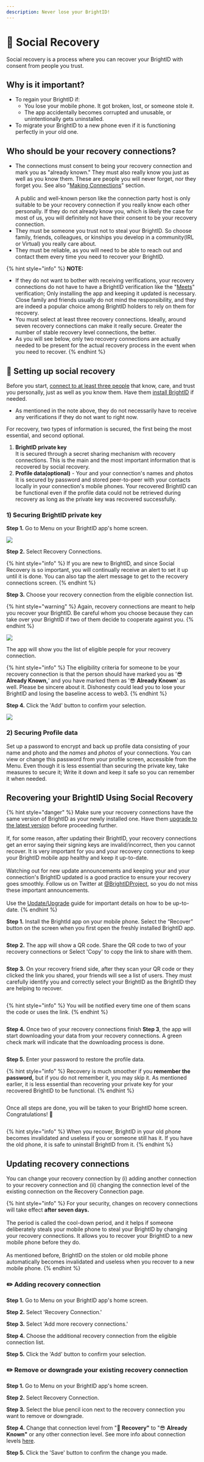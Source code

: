```yaml
---
description: Never lose your BrightID!
---
```


# 👯 Social Recovery

Social recovery is a process where you can recover your BrightID with consent from people you trust.

## **Why is it important?**

* To regain your BrightID if:
  * You lose your mobile phone. It got broken, lost, or someone stole it.
  * The app accidentally becomes corrupted and unusable, or unintentionally gets uninstalled.
* To migrate your BrightID to a new phone even if it is functioning perfectly in your old one.

## **Who should be your recovery connections?**

* The connections must consent to being your recovery connection and mark you as "already known." They must also really know you just as well as you know them. These are people you will never forget, nor they forget you. See also "[Making Connections](../../verifications/making-connections/)" section.\
  \
  A public and well-known person like the connection party host is only suitable to be your recovery connection if you really know each other personally. If they do not already know you, which is likely the case for most of us, you will definitely not have their consent to be your recovery connection.
* They must be someone you trust not to steal your BrightID. So choose family, friends, colleagues, or kinships you develop in a community(IRL or Virtual) you really care about.
* They must be reliable, as you will need to be able to reach out and contact them every time you need to recover your BrightID.

{% hint style="info" %}
**NOTE:**

* If they do not want to bother with receiving verifications, your recovery connections do not have to have a BrightID verification like the "[Meets](../../verifications/meets-verification/)" verification; Only installing the app and keeping it updated is necessary. Close family and friends usually do not mind the responsibility, and they are indeed a popular choice among BrightID holders to rely on them for recovery.
* You must select at least three recovery connections. Ideally, around seven recovery connections can make it really secure. Greater the number of stable recovery level connections, the better.
* As you will see below, only two recovery connections are actually needed to be present for the actual recovery process in the event when you need to recover.
{% endhint %}

## 🔐 Setting up social recovery

Before you start, [connect to at least three people](../../verifications/making-connections/) that know, care, and trust you personally, just as well as you know them. Have them [install BrightID](../) if needed.

* As mentioned in the note above, they do not necessarily have to receive any verifications if they do not want to right now.

For recovery, two types of information is secured, the first being the most essential, and second optional.

1. **BrightID private key**\
   It is secured through a secret sharing mechanism with recovery connections. This is the main and the most important information that is recovered by social recovery.
2. **Profile data(optional)** - Your and your connection's names and photos\
   It is secured by password and stored peer-to-peer with your contacts locally in your connection's mobile phones. Your recovered BrightID can be functional even if the profile data could not be retrieved during recovery as long as the private key was recovered successfully.

### 1) Securing BrightID private key

**Step 1.** Go to Menu on your BrightID app's home screen.&#x20;

![](<../../.gitbook/assets/Social Recovery\_S1 (1).png>)

**Step 2.** Select Recovery Connections.

{% hint style="info" %}
If you are new to BrightID, and since Social Recovery is so important, you will continually receive an alert to set it up until it is done. You can also tap the alert message to get to the recovery connections screen.
{% endhint %}

**Step 3.** Choose your recovery connection from the eligible connection list.&#x20;

{% hint style="warning" %}
Again, recovery connections are meant to help you recover your BrightID. Be careful whom you choose because they can take over your BrightID if two of them decide to cooperate against you.
{% endhint %}

![](<../../.gitbook/assets/Social Recovery\_S3 (1).png>)

The app will show you the list of eligible people for your recovery connection.&#x20;

{% hint style="info" %}
The eligibility criteria for someone to be your recovery connection is that the person should have marked you as '😎 **Already Known,**' and you have marked them as '😎 **Already Known**' as well. Please be sincere about it. Dishonesty could lead you to lose your BrightID and losing the baseline access to web3.
{% endhint %}

**Step 4.** Click the 'Add' button to confirm your selection.

![](<../../.gitbook/assets/Social Recovery\_S4.png>)

### 2) Securing Profile data

Set up a password to encrypt and back up profile data consisting of your name and photo and the _names_ and _photos_ of your connections. You can view or change this password from your profile screen, accessible from the Menu. Even though it is less essential than securing the private key, take measures to secure it; Write it down and keep it safe so you can remember it when needed.

## Recovering your BrightID Using Social Recovery

{% hint style="danger" %}
Make sure your recovery connections have the same version of BrightID as your newly installed one. Have them [upgrade to the latest version](../update-upgrade.md) before proceeding further.\
\
If, for some reason, after updating their BrightID, your recovery connections get an error saying their signing keys are invalid/incorrect, then you cannot recover. It is very important for you and your recovery connections to keep your BrightID mobile app healthy and keep it up-to-date.\
\
Watching out for new update announcements and keeping your and your connection's BrightID updated is a good practice to ensure your recovery goes smoothly. Follow us on Twitter at [@BrightIDProject](https://twitter.com/BrightIDProject), so you do not miss these important announcements.\
\
Use the [Update/Upgrade](../update-upgrade.md) guide for important details on how to be up-to-date.
{% endhint %}

**Step 1.** Install the BrightId app on your mobile phone. Select the “Recover” button on the screen when you first open the freshly installed BrightID app.

<figure><img src="../../.gitbook/assets/Recovery w SR_S1.png" alt=""><figcaption></figcaption></figure>

**Step 2.** The app will show a QR code. Share the QR code to two of your recovery connections or Select 'Copy' to copy the link to share with them.&#x20;

<figure><img src="../../.gitbook/assets/Recovery w SR_S2 (2).png" alt=""><figcaption></figcaption></figure>

**Step 3.** On your recovery friend side, after they scan your QR code or they clicked the link you shared, your friends will see a list of users. They must carefully identify you and correctly select your BrightID as the BrightID they are helping to recover.

<figure><img src="../../.gitbook/assets/Recovery w SR_S3.png" alt=""><figcaption></figcaption></figure>

{% hint style="info" %}
You will be notified every time one of them scans the code or uses the link.&#x20;
{% endhint %}

<figure><img src="../../.gitbook/assets/Recovery w SR_S3_i (1).png" alt=""><figcaption></figcaption></figure>

**Step 4.** Once two of your recovery connections finish **Step 3**, the app will start downloading your data from your recovery connections. A green check mark will indicate that the downloading process is done.

<figure><img src="../../.gitbook/assets/Recovery w SR_S4.png" alt=""><figcaption></figcaption></figure>

**Step 5.** Enter your password to restore the profile data.

{% hint style="info" %}
Recovery is much smoother if you **remember the password,** but if you do not remember it, you may skip it. As mentioned earlier, it is less essential than recovering your private key for your recovered BrightID to be functional.
{% endhint %}

<figure><img src="../../.gitbook/assets/Recovery w SR_S5.png" alt=""><figcaption></figcaption></figure>

Once all steps are done, you will be taken to your BrightID home screen. Congratulations! 🎊

<figure><img src="../../.gitbook/assets/Recovery w SR_S6.png" alt=""><figcaption></figcaption></figure>

{% hint style="info" %}
When you recover, BrightID in your old phone becomes invalidated and useless if you or someone still has it. If you have the old phone, it is safe to uninstall BrightID from it.
{% endhint %}

## Updating recovery connections

You can change your recovery connection by (i) adding another connection to your recovery connection and (ii) changing the connection level of the existing connection on the Recovery Connection page.&#x20;

{% hint style="info" %}
For your security, changes on recovery connections will take effect **after seven days.**\
\
The period is called the cool-down period, and it helps if someone deliberately steals your mobile phone to steal your BrightID by changing your recovery connections. It allows you to recover your BrightID to a new mobile phone before they do.\
\
As mentioned before, BrightID on the stolen or old mobile phone automatically becomes invalidated and useless when you recover to a new mobile phone.
{% endhint %}

### ✏️ Adding recovery connection

**Step 1.** Go to Menu on your BrightID app's home screen.&#x20;

**Step 2.** Select 'Recovery Connection.'

**Step 3.** Select 'Add more recovery connections.'

**Step 4.** Choose the additional recovery connection from the eligible connection list.&#x20;

**Step 5.** Click the 'Add' button to confirm your selection.

### ✏️ Remove or downgrade your existing recovery connection

**Step 1.** Go to Menu on your BrightID app's home screen.&#x20;

**Step 2.** Select Recovery Connection.

**Step 3.** Select the blue pencil icon next to the recovery connection you want to remove or downgrade.

**Step 4.** Change that connection level from "🔐 **Recovery"** to "😎 **Already Known"** or any other connection level. See more info about connection levels [here](../../verifications/making-connections/connection-levels.md).

**Step 5.** Click the 'Save' button to confirm the change you made.

